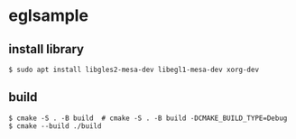 # eglsample

## install library

```console
$ sudo apt install libgles2-mesa-dev libegl1-mesa-dev xorg-dev
```

## build

```console
$ cmake -S . -B build  # cmake -S . -B build -DCMAKE_BUILD_TYPE=Debug
$ cmake --build ./build
```
